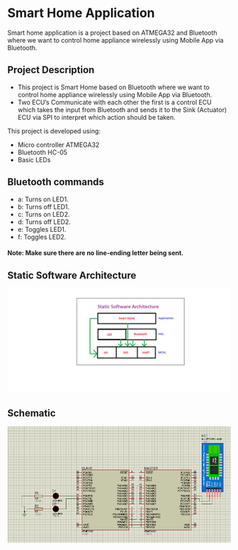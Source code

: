 # Smart Home Application

Smart home application is a project based on ATMEGA32 and Bluetooth where we want to control home appliance wirelessly using Mobile App via Bluetooth.

## Project Description

- This project is Smart Home based on Bluetooth where we want to control home appliance wirelessly using Mobile App via Bluetooth.
- Two ECU’s Communicate with each other the first is a control ECU which takes the input from Bluetooth and sends it to the Sink (Actuator) ECU via SPI to interpret which action should be taken.

This project is developed using:

- Micro controller ATMEGA32
- Bluetooth HC-05
- Basic LEDs

## Bluetooth commands

- a: Turns on LED1.
- b: Turns off LED1.
- c: Turns on LED2.
- d: Turns off LED2.
- e: Toggles LED1.
- f: Toggles LED2.

#### Note: Make sure there are no line-ending letter being sent.

## Static Software Architecture

![Schematic](SSA.png)

## Schematic

![Schematic](Schematic.png)